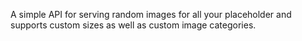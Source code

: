 A simple API for serving random images for all your placeholder and supports custom sizes as well as custom image categories.
